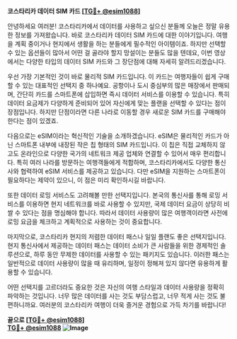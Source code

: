 **코스타리카 데이터 SIM 카드 [[TG💪+ @esim1088](https://t.me/s/esim1088)]**

안녕하세요 여러분! 코스타리카에서 데이터를 사용하고 싶으신 분들께 오늘은 정말 유용한 정보를 가져왔습니다. 바로 코스타리카 데이터 SIM 카드에 대한 이야기입니다. 여행을 계획 중이거나 현지에서 생활을 하는 분들에게 필수적인 아이템이죠. 하지만 선택할 수 있는 옵션들이 많아서 어떤 걸 골라야 할지 망설이는 분들도 많을 텐데요, 이번 영상에서는 다양한 타입의 데이터 SIM 카드와 그 장단점에 대해 자세히 알려드리겠습니다.

우선 가장 기본적인 것이 바로 물리적 SIM 카드입니다. 이 카드는 여행자들이 쉽게 구매할 수 있는 대표적인 선택지 중 하나예요. 공항이나 도시 중심부의 많은 매장에서 판매되며, 간단히 카드를 스마트폰에 삽입하면 즉시 데이터 서비스를 이용할 수 있습니다. 특히 데이터 요금제가 다양하게 준비되어 있어 자신에게 맞는 플랜을 선택할 수 있다는 점이 장점입니다. 하지만 단점이라면 다른 나라로 이동할 경우 새로운 SIM 카드를 구매해야 한다는 점이 있겠죠.

다음으로는 eSIM이라는 혁신적인 기술을 소개하겠습니다. eSIM은 물리적인 카드가 아닌 스마트폰 내부에 내장된 작은 칩 형태의 SIM 카드입니다. 이 칩은 직접 교체하지 않고도 온라인으로 다양한 국가의 네트워크 제공 업체와 연결할 수 있어서 매우 편리합니다. 특히 여러 나라를 방문하는 여행객들에게 적합하며, 코스타리카에서도 다양한 통신사와 협력하여 eSIM 서비스를 제공하고 있습니다. 다만 eSIM을 지원하는 스마트폰이 필요하다는 제약이 있으니, 이 점은 미리 확인하시길 바랍니다.

또한 데이터 로밍 서비스도 고려해볼 만한 선택지입니다. 본국의 통신사를 통해 로밍 서비스를 이용하면 현지 네트워크를 바로 사용할 수 있지만, 국제 데이터 요금이 상당히 비쌀 수 있다는 점을 명심해야 합니다. 따라서 데이터 사용량이 많은 여행객이라면 사전에 로밍 요금을 체크하고 계획적으로 사용하는 것이 중요합니다.

마지막으로, 코스타리카 현지의 저렴한 데이터 패스나 일일 플랜도 좋은 선택지입니다. 현지 통신사에서 제공하는 데이터 패스는 데이터 소비가 큰 사람들을 위한 경제적인 솔루션으로, 하루 동안 무제한 데이터를 사용할 수 있는 패키지도 있습니다. 이러한 패스는 일반적으로 데이터 사용량이 많을 때 유리하며, 일정이 정해져 있지 않다면 유용하게 활용할 수 있습니다.

어떤 선택지를 고르더라도 중요한 것은 자신의 여행 스타일과 데이터 사용량을 정확히 파악하는 것입니다. 너무 많은 데이터를 사는 것도 부담스럽고, 너무 적게 사는 것도 불편하니까요. 여러분의 코스타리카 여행이 더욱 즐거운 경험으로 가득 차기를 바랍니다!

**끝으로 [[TG💪+ @esim1088](https://t.me/s/esim1088)]**  
**[TG💪+ @esim1088](https://t.me/s/esim1088) ![Image](https://i.postimg.cc/Y0z9fWf4/image.png)**